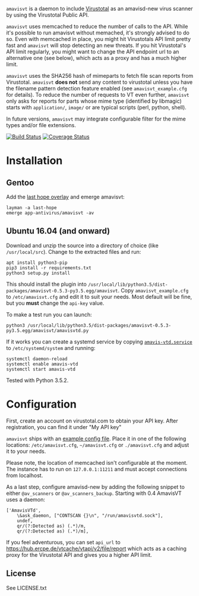 `amavisvt` is a daemon to include [Virustotal](https://virustotal.com) as an amavisd-new virus scanner by using the Virustotal Public API.

`amavisvt` uses memcached to reduce the number of calls to the API. While it's possible to run amavisvt without memached, it's strongly advised to do so.
Even with memcached in place, you might hit Virustotals API limit pretty fast and `amavisvt` will stop detecting an new threats.
If you hit Virustotal's API limit regularly, you might want to change the API endpoint url to an alternative one (see below), which acts as a proxy and has a much higher limit.    

`amavisvt` uses the SHA256 hash of mimeparts to fetch file scan reports from Virustotal.
`amavisvt` **does not** send any content to virustotal unless you have the filename pattern detection feature enabled (see `amavisvt_example.cfg` for details).
To reduce the number of requests to VT even further, `amavisvt` only asks for reports for parts whose mime type (identified by libmagic) starts with `application/`, `image/` or are typical scripts (perl, python, shell).

In future versions, `amavisvt` may integrate configurable filter for the mime types and/or file extensions.

[![Build Status](https://travis-ci.org/ercpe/amavisvt.svg?branch=master)](https://travis-ci.org/ercpe/amavisvt) [![Coverage Status](https://coveralls.io/repos/github/ercpe/amavisvt/badge.svg?branch=master)](https://coveralls.io/github/ercpe/amavisvt?branch=master)


# Installation

## Gentoo

Add the [last hope overlay](https://ercpe.de/projects/last-hope-gentoo-portage-overlay) and emerge amavisvt:

    layman -a last-hope
    emerge app-antivirus/amavisvt -av

## Ubuntu 16.04 (and onward)

Download and unzip the source into a directory of choice (like `/usr/local/src`). Change to the extracted files and run:

```
apt install python3-pip
pip3 install -r requirements.txt
python3 setup.py install
```

This should install the plugin into `/usr/local/lib/python3.5/dist-packages/amavisvt-0.5.3-py3.5.egg/amavisvt`.
Copy `amavisvt_example.cfg` to `/etc/amavisvt.cfg` and edit it to suit your needs. Most default will be fine, but you
**must** change the `api-key` value.

To make a test run you can launch:

```
python3 /usr/local/lib/python3.5/dist-packages/amavisvt-0.5.3-py3.5.egg/amavisvt/amavisvtd.py
```

If it works you can create a systemd service by copying [`amavis-vtd.service`](etc/amavis-vtd.service) to `/etc/systemd/system` and running:

```
systemctl daemon-reload
systemctl enable amavis-vtd
systemctl start amavis-vtd
```

Tested with Python 3.5.2.

# Configuration

First, create an account on virustotal.com to obtain your API key. After registration, you can find it under "My API key"

`amavisvt` ships with an [example config file](https://code.not-your-server.de/amavisvt.git/blob/master/amavisvt_example.cfg). Place it in one of the following locations: `/etc/amavisvt.cfg`, `~/amavisvt.cfg` or `./amavisvt.cfg` and adjust it to your needs.

Please note, the location of memcached isn't configurable at the moment. The instance has to run on `127.0.0.1:11211` and must accept connections from localhost.

As a last step, configure amavisd-new by adding the following snippet to either `@av_scanners` or `@av_scanners_backup`. Starting with 0.4 AmavisVT uses a daemon:

    ['AmavisVTd',
        \&ask_daemon, ["CONTSCAN {}\n", "/run/amavisvtd.sock"],
        undef,
        qr/(?:Detected as) (.*)/m,
        qr/(?:Detected as) (.*)/m],

If you feel adventurous, you can set `api_url` to https://hub.ercpe.de/vtcache/vtapi/v2/file/report which acts as a caching proxy for the Virustotal API and gives you a higher API limit.

## License

See LICENSE.txt
